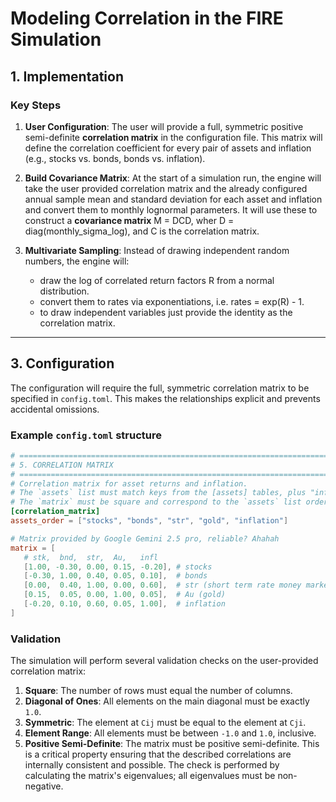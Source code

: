 # Modeling Correlation in the FIRE Simulation

## 1. Implementation

### Key Steps

1. **User Configuration**: The user will provide a full, symmetric positive semi-definite
   **correlation matrix** in the configuration file. This matrix will define the
   correlation coefficient for every pair of assets and inflation (e.g., stocks vs. bonds,
   bonds vs. inflation).

2. **Build Covariance Matrix**: At the start of a simulation run, the engine will take the
   user provided correlation matrix and the already configured annual sample mean and standard
   deviation for each asset and inflation and convert them to monthly lognormal parameters.
   It will use these to construct a **covariance matrix** M = DCD, wher D = diag(monthly_sigma_log),
   and C is the correlation matrix.

3. **Multivariate Sampling**: Instead of drawing independent random numbers, the engine will:
   - draw the log of correlated return factors R from a normal distribution.
   - convert them to rates via exponentiations, i.e. rates = exp(R) - 1.
   - to draw independent variables just provide the identity as the correlation matrix.

---

## 3. Configuration

The configuration will require the full, symmetric correlation matrix to be
specified in `config.toml`. This makes the relationships explicit and prevents
accidental omissions.

### Example `config.toml` structure

```toml
# ==============================================================================
# 5. CORRELATION MATRIX
# ==============================================================================
# Correlation matrix for asset returns and inflation.
# The `assets` list must match keys from the [assets] tables, plus "inflation".
# The `matrix` must be square and correspond to the `assets` list order.
[correlation_matrix]
assets_order = ["stocks", "bonds", "str", "gold", "inflation"]

# Matrix provided by Google Gemini 2.5 pro, reliable? Ahahah
matrix = [
   # stk,  bnd,  str,  Au,   infl
   [1.00, -0.30, 0.00, 0.15, -0.20], # stocks
   [-0.30, 1.00, 0.40, 0.05, 0.10],  # bonds
   [0.00,  0.40, 1.00, 0.00, 0.60],  # str (short term rate money market)
   [0.15,  0.05, 0.00, 1.00, 0.05],  # Au (gold)
   [-0.20, 0.10, 0.60, 0.05, 1.00],  # inflation
]
```

### Validation

The simulation will perform several validation checks on the user-provided correlation matrix:

1. **Square**: The number of rows must equal the number of columns.
2. **Diagonal of Ones**: All elements on the main diagonal must be exactly `1.0`.
3. **Symmetric**: The element at `Cij` must be equal to the element at `Cji`.
4. **Element Range**: All elements must be between `-1.0` and `1.0`, inclusive.
5. **Positive Semi-Definite**: The matrix must be positive semi-definite. This is a critical
   property ensuring that the described correlations are internally consistent and possible. The
   check is performed by calculating the matrix's eigenvalues; all eigenvalues must be non-negative.
